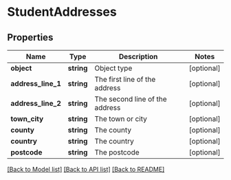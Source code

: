 # StudentAddresses

## Properties
Name | Type | Description | Notes
------------ | ------------- | ------------- | -------------
**object** | **string** | Object type | [optional] 
**address_line_1** | **string** | The first line of the address | [optional] 
**address_line_2** | **string** | The second line of the address | [optional] 
**town_city** | **string** | The town or city | [optional] 
**county** | **string** | The county | [optional] 
**country** | **string** | The country | [optional] 
**postcode** | **string** | The postcode | [optional] 

[[Back to Model list]](../README.md#documentation-for-models) [[Back to API list]](../README.md#documentation-for-api-endpoints) [[Back to README]](../README.md)


